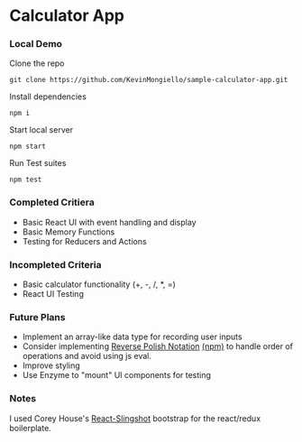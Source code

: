 # Calculator App
### Local Demo

Clone the repo

`git clone https://github.com/KevinMongiello/sample-calculator-app.git`

Install dependencies

`npm i`

Start local server

`npm start`

Run Test suites

`npm test`

### Completed Critiera
- Basic React UI with event handling and display
- Basic Memory Functions
- Testing for Reducers and Actions

### Incompleted Criteria
- Basic calculator functionality (+, -, /, *, =)
- React UI Testing

### Future Plans
- Implement an array-like data type for recording user inputs
- Consider implementing [Reverse Polish Notation](https://en.wikipedia.org/wiki/Reverse_Polish_notation) [(npm)](https://www.npmjs.com/package/reverse-polish-notation) to handle order of operations and avoid using js eval.
- Improve styling
- Use Enzyme to "mount" UI components for testing

### Notes
I used Corey House's [React-Slingshot](https://github.com/coryhouse/react-slingshot) bootstrap for the react/redux boilerplate.

